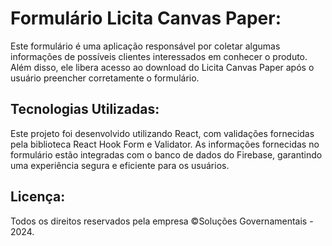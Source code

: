 # Formulário Licita Canvas Paper:

Este formulário é uma aplicação responsável por coletar algumas informações de possíveis clientes interessados em conhecer o produto. Além disso, ele libera acesso ao download do Licita Canvas Paper após o usuário preencher corretamente o formulário.

## Tecnologias Utilizadas:

Este projeto foi desenvolvido utilizando React, com validações fornecidas pela biblioteca React Hook Form e Validator. As informações fornecidas no formulário estão integradas com o banco de dados do Firebase, garantindo uma experiência segura e eficiente para os usuários.

## Licença:

Todos os direitos reservados pela empresa ©Soluções Governamentais - 2024.
